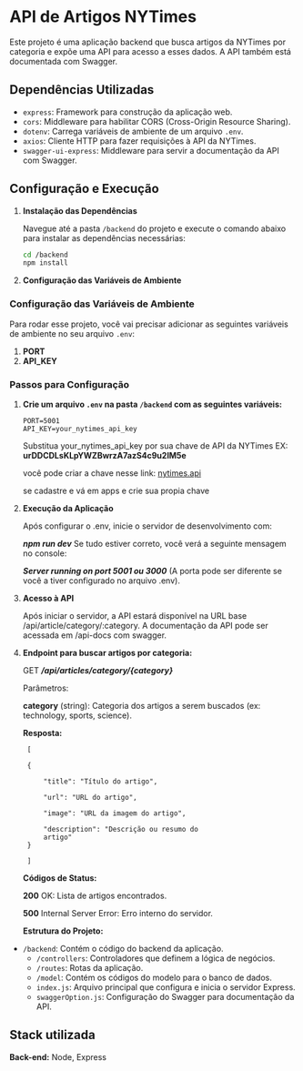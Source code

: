 # API de Artigos NYTimes 

Este projeto é uma aplicação backend que busca artigos da NYTimes por categoria e expõe uma API para acesso a esses dados. A API também está documentada com Swagger.

## Dependências Utilizadas

- `express`: Framework para construção da aplicação web.
- `cors`: Middleware para habilitar CORS (Cross-Origin Resource Sharing).
- `dotenv`: Carrega variáveis de ambiente de um arquivo `.env`.
- `axios`: Cliente HTTP para fazer requisições à API da NYTimes.
- `swagger-ui-express`: Middleware para servir a documentação da API com Swagger.

## Configuração e Execução

1. **Instalação das Dependências**

   Navegue até a pasta `/backend` do projeto e execute o comando abaixo para instalar as dependências necessárias:

   ```bash
   cd /backend
   npm install
2. **Configuração das Variáveis de Ambiente**
### Configuração das Variáveis de Ambiente

Para rodar esse projeto, você vai precisar adicionar as seguintes variáveis de ambiente no seu arquivo `.env`:

1. **PORT**
2. **API_KEY**

### Passos para Configuração

1. **Crie um arquivo `.env` na pasta `/backend` com as seguintes variáveis:**

   ```plaintext
   PORT=5001
   API_KEY=your_nytimes_api_key
   
   ``` 


    Substitua your_nytimes_api_key por sua chave de API da NYTimes EX: 
    **urDDCDLsKLpYWZBwrzA7azS4c9u2IM5e**

    você pode criar a chave nesse link: [nytimes.api](https://developer.nytimes.com/my-apps/)
    
     

    se cadastre e vá em apps e crie sua propia chave 

3. **Execução da Aplicação**

    Após configurar o .env, inicie o servidor de desenvolvimento com:


    ***npm run dev***
    Se tudo estiver correto, você verá a seguinte mensagem no console:


    ***Server running on port 5001 ou 3000***
    (A porta pode ser diferente se você a tiver configurado no arquivo .env).

4. **Acesso à API**

    Após iniciar o servidor, a API estará disponível na URL base /api/article/category/:category. A documentação da API pode ser acessada em 
    /api-docs com swagger.

5. **Endpoint para buscar artigos por categoria:**

    GET ***/api/articles/category/{category}***

    Parâmetros:

    **category** (string): Categoria dos artigos a serem buscados (ex: technology, sports, science).
    
    **Resposta:**
        
        [

        {

            "title": "Título do artigo",

            "url": "URL do artigo",

            "image": "URL da imagem do artigo",

            "description": "Descrição ou resumo do
            artigo"
        }

        ]

    **Códigos de Status:**

    **200** OK: Lista de artigos encontrados.

    **500** Internal Server Error: Erro interno do servidor.

    **Estrutura do Projeto:**
  - `/backend`: Contém o código do backend da aplicação.
    - `/controllers`: Controladores que definem a lógica de negócios.
    - `/routes`: Rotas da aplicação.
    - `/model`: Contém os códigos do modelo para o banco de dados.
    - `index.js`: Arquivo principal que configura e inicia o servidor Express.
    - `swaggerOption.js`: Configuração do Swagger para documentação da API.
## Stack utilizada


**Back-end:** Node, Express

